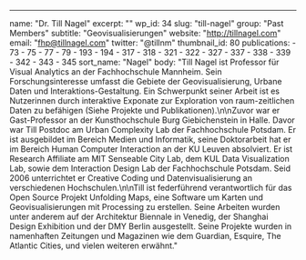 ---
  name: "Dr. Till Nagel"
  excerpt: ""
  wp_id: 34
  slug: "till-nagel"
  group: "Past Members"
  subtitle: "Geovisualisierungen"
  website: "http://tillnagel.com"
  email: "fhp@tillnagel.com"
  twitter: "@tillnm"
  thumbnail_id: 80
  publications: 
    - 73
    - 75
    - 77
    - 79
    - 193
    - 194
    - 317
    - 318
    - 321
    - 322
    - 327
    - 337
    - 338
    - 339
    - 342
    - 343
    - 345
  sort_name: "Nagel"
  body: "Till Nagel ist Professor für Visual Analytics an der Fachhochschule Mannheim. Sein Forschungsinteresse umfasst die Gebiete der Geovisualisierung, Urbane Daten und Interaktions-Gestaltung. Ein Schwerpunkt seiner Arbeit ist es Nutzerinnen durch interaktive Exponate zur Exploration von raum-zeitlichen Daten zu befähigen (Siehe Projekte und Publikationen).\n\nZuvor war er Gast-Professor an der Kunsthochschule Burg Giebichenstein in Halle. Davor war Till Postdoc am Urban Complexity Lab der Fachhochschule Potsdam. Er ist ausgebildet im Bereich Medien und Informatik, seine Doktorarbeit hat er im Bereich Human Computer Interaction an der KU Leuven absolviert. Er ist Research Affiliate am MIT Senseable City Lab, dem KUL Data Visualization Lab, sowie dem Interaction Design Lab der Fachhochschule Potsdam. Seid 2006 unterrichtet er Creative Coding und Datenvisualisierung an verschiedenen Hochschulen.\n\nTill ist federführend verantwortlich für das Open Source Projekt Unfolding Maps, eine Software um Karten und Geovisualisierungen mit Processing zu erstellen. Seine Arbeiten wurden unter anderem auf der Architektur Biennale in Venedig, der Shanghai Design Exhibition und der DMY Berlin ausgestellt. Seine Projekte wurden in namenhaften Zeitungen und Magazinen wie dem Guardian, Esquire, The Atlantic Cities, und vielen weiteren erwähnt."
